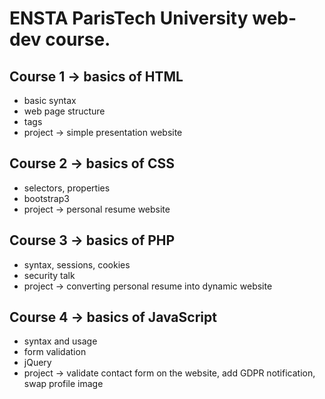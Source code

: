 # ENSTA ParisTech University web-dev course.

## Course 1 -> basics of HTML
- basic syntax
- web page structure
- tags
- project -> simple presentation website

## Course 2 -> basics of CSS
- selectors, properties
- bootstrap3
- project -> personal resume website

## Course 3 -> basics of PHP
- syntax, sessions, cookies
- security talk
- project -> converting personal resume into dynamic website

## Course 4 -> basics of JavaScript
- syntax and usage
- form validation
- jQuery
- project -> validate contact form on the website, add GDPR notification, swap profile image
